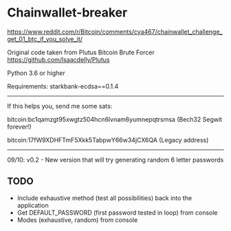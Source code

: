 # Chainwallet-breaker
https://www.reddit.com/r/Bitcoin/comments/cya467/chainwallet_challenge_get_01_btc_if_you_solve_it/

Original code taken from Plutus Bitcoin Brute Forcer https://github.com/Isaacdelly/Plutus

Python 3.6 or higher

Requirements: starkbank-ecdsa==0.1.4

----------------------------

If this helps you, send me some sats:

bitcoin:bc1qamzgt95xwgtz504hcn6lvnam6yumnepqtrsmsa (Bech32 Segwit forever!)

bitcoin:17fW9XDHFTmF5Xkk5TabpwY66w34jCX6QA (Legacy address)

----------------------------

09/10: v0.2 - New version that will try generating random 6 letter passwords

## TODO
- Include exhaustive method (test all possibilities) back into the application
- Get DEFAULT_PASSWORD (first password tested in loop) from console
- Modes (exhaustive, random) from console

